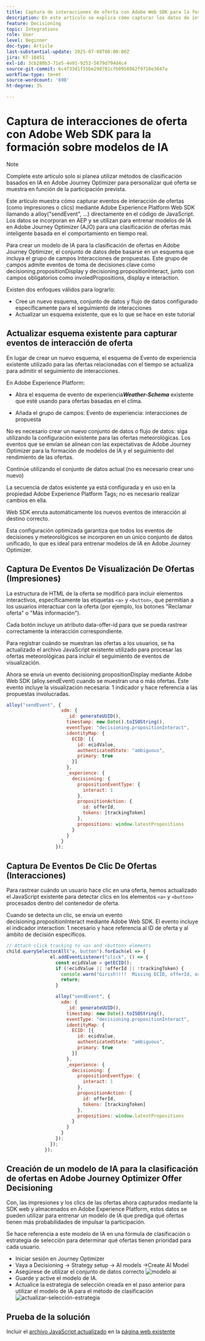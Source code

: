 ```yaml
---
title: Captura de interacciones de oferta con Adobe Web SDK para la formación sobre modelos de IA
description: En este artículo se explica cómo capturar los datos de interacción del usuario (como las impresiones de ofertas y los clics) mediante Adobe Experience Platform Web SDK (alloy.js). Estos datos sirven como base para entrenar modelos de IA en Adobe Journey Optimizer (AJO) de forma inteligente para clasificar ofertas basadas en el comportamiento del usuario y las señales contextuales.
feature: Decisioning
topic: Integrations
role: User
level: Beginner
doc-type: Article
last-substantial-update: 2025-07-08T00:00:00Z
jira: KT-18451
exl-id: 3cb280b3-71e5-4e91-9252-5679d794d4c4
source-git-commit: 6c4f33d1f55be298781cfb0958862f9710e3647a
workflow-type: tm+mt
source-wordcount: '698'
ht-degree: 3%

---
```


# Captura de interacciones de oferta con Adobe Web SDK para la formación sobre modelos de IA

>[!NOTE]
>
> Complete este artículo solo si planea utilizar métodos de clasificación basados en IA en Adobe Journey Optimizer para personalizar qué oferta se muestra en función de la participación prevista.



Este artículo muestra cómo capturar eventos de interacción de ofertas (como impresiones o clics) mediante Adobe Experience Platform Web SDK llamando a alloy(&quot;sendEvent&quot;, ...) directamente en el código de JavaScript. Los datos se incorporan en AEP y se utilizan para entrenar modelos de IA en Adobe Journey Optimizer (AJO) para una clasificación de ofertas más inteligente basada en el comportamiento en tiempo real.

Para crear un modelo de IA para la clasificación de ofertas en Adobe Journey Optimizer, el conjunto de datos debe basarse en un esquema que incluya el grupo de campos Interacciones de propuestas. Este grupo de campos admite eventos de toma de decisiones clave como decisioning.propositionDisplay y decisioning.propositionInteract, junto con campos obligatorios como involedPropositions, display e interaction.

Existen dos enfoques válidos para lograrlo:

- Cree un nuevo esquema, conjunto de datos y flujo de datos configurado específicamente para el seguimiento de interacciones
- Actualizar un esquema existente, que es lo que se hace en este tutorial



## Actualizar esquema existente para capturar eventos de interacción de oferta

En lugar de crear un nuevo esquema, el esquema de Evento de experiencia existente utilizado para las ofertas relacionadas con el tiempo se actualiza para admitir el seguimiento de interacciones.

En Adobe Experience Platform:

- Abra el esquema de evento de experiencia _&#x200B;**Weather-Schema**&#x200B;_ existente que esté usando para ofertas basadas en el clima.

- Añada el grupo de campos:
Evento de experiencia: interacciones de propuesta

No es necesario crear un nuevo conjunto de datos o flujo de datos: siga utilizando la configuración existente para las ofertas meteorológicas. Los eventos que se envían se alinean con las expectativas de Adobe Journey Optimizer para la formación de modelos de IA y el seguimiento del rendimiento de las ofertas.


Continúe utilizando el conjunto de datos actual (no es necesario crear uno nuevo)

La secuencia de datos existente ya está configurada y en uso en la propiedad Adobe Experience Platform Tags; no es necesario realizar cambios en ella.

Web SDK enruta automáticamente los nuevos eventos de interacción al destino correcto.

Esta configuración optimizada garantiza que todos los eventos de decisiones y meteorológicos se incorporen en un único conjunto de datos unificado, lo que es ideal para entrenar modelos de IA en Adobe Journey Optimizer.


## Captura De Eventos De Visualización De Ofertas (Impresiones)

La estructura de HTML de la oferta se modificó para incluir elementos interactivos, específicamente las etiquetas `<a>` y `<button>`, que permitían a los usuarios interactuar con la oferta (por ejemplo, los botones &quot;Reclamar oferta&quot; o &quot;Más información&quot;).

Cada botón incluye un atributo data-offer-id para que se pueda rastrear correctamente la interacción correspondiente.



Para registrar cuándo se muestran las ofertas a los usuarios, se ha actualizado el archivo JavaScript existente utilizado para procesar las ofertas meteorológicas para incluir el seguimiento de eventos de visualización.

Ahora se envía un evento decisioning.propositionDisplay mediante Adobe Web SDK (alloy.sendEvent) cuando se muestran una o más ofertas. Este evento incluye la visualización necesaria: 1 indicador y hace referencia a las propuestas involucradas.


```javascript
alloy("sendEvent", {
                    xdm: {
                      _id: generateUUID(),
                      timestamp: new Date().toISOString(),
                      eventType: "decisioning.propositionInteract",
                      identityMap: {
                        ECID: [{
                          id: ecidValue,
                          authenticatedState: "ambiguous",
                          primary: true
                        }]
                      },
                      _experience: {
                        decisioning: {
                          propositionEventType: {
                            interact: 1
                          },
                          propositionAction: {
                            id: offerId,
                            tokens: [trackingToken]
                          },
                          propositions: window.latestPropositions
                        }
                      }
                    }
                  });
```

## Captura De Eventos De Clic De Ofertas (Interacciones)

Para rastrear cuándo un usuario hace clic en una oferta, hemos actualizado el JavaScript existente para detectar clics en los elementos `<a>` y `<button>` procesados dentro del contenedor de oferta.

Cuando se detecta un clic, se envía un evento decisioning.propositionInteract mediante Adobe Web SDK. El evento incluye el indicador interaction: 1 necesario y hace referencia al ID de oferta y al ámbito de decisión específicos.

```javascript
// Attach click tracking to <a> and <button> elements
child.querySelectorAll("a, button").forEach(el => {
                el.addEventListener("click", () => {
                  const ecidValue = getECID();
                  if (!ecidValue || !offerId || !trackingToken) {
                    console.warn("Girish!!!!  Missing ECID, offerId, or trackingToken. Interaction event not sent.");
                    return;
                  }

                  alloy("sendEvent", {
                    xdm: {
                      _id: generateUUID(),
                      timestamp: new Date().toISOString(),
                      eventType: "decisioning.propositionInteract",
                      identityMap: {
                        ECID: [{
                          id: ecidValue,
                          authenticatedState: "ambiguous",
                          primary: true
                        }]
                      },
                      _experience: {
                        decisioning: {
                          propositionEventType: {
                            interact: 1
                          },
                          propositionAction: {
                            id: offerId,
                            tokens: [trackingToken]
                          },
                          propositions: window.latestPropositions
                        }
                      }
                    }
                  });
                });
              });
```

## Creación de un modelo de IA para la clasificación de ofertas en Adobe Journey Optimizer Offer Decisioning

Con, las impresiones y los clics de las ofertas ahora capturados mediante la SDK web y almacenados en Adobe Experience Platform, estos datos se pueden utilizar para entrenar un modelo de IA que prediga qué ofertas tienen más probabilidades de impulsar la participación.

Se hace referencia a este modelo de IA en una fórmula de clasificación o estrategia de selección para determinar qué ofertas tienen prioridad para cada usuario.
- Iniciar sesión en Journey Optimizer
- Vaya a Decisioning -> Strategy setup -> AI models ->Create AI Model
- Asegúrese de utilizar el conjunto de datos correcto
  ![modelo ai](assets/ai-model.png)
- Guarde y active el modelo de IA.
- Actualice la estrategia de selección creada en el paso anterior para utilizar el modelo de IA para el método de clasificación
  ![actualizar-selección-estrategia](assets/update-selection-strategy.png)

## Prueba de la solución

Incluir el [archivo JavaScript actualizado](assets/ai-model.js) en la [página web existente](assets/weather-offers.html)
